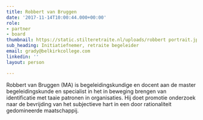 ```yaml
---
title: Robbert van Bruggen
date: '2017-11-14T10:00:44.000+00:00'
role:
- partner
- board
thumbnail: https://static.stilteretraite.nl/uploads/robbert portrait.jpg
sub_heading: Initiatiefnemer, retraite begeleider
email: grady@belkirkcollege.com
linkedin: ''
layout: person

---
```

Robbert van Bruggen (MA) is begeleidingskundige en docent aan de master begeleidingskunde en specialist in het in beweging brengen van identificatie met taaie patronen in organisaties. Hij doet promotie onderzoek naar de bevrijding van het subjectieve hart in een door rationaliteit gedomineerde maatschappij.
